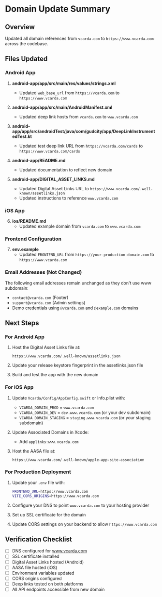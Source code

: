 # Domain Update Summary

## Overview
Updated all domain references from `vcarda.com` to `https://www.vcarda.com` across the codebase.

## Files Updated

### Android App
1. **android-app/app/src/main/res/values/strings.xml**
   - Updated `web_base_url` from `https://vcarda.com` to `https://www.vcarda.com`

2. **android-app/app/src/main/AndroidManifest.xml**
   - Updated deep link hosts from `vcarda.com` to `www.vcarda.com`

3. **android-app/app/src/androidTest/java/com/gudcity/app/DeepLinkInstrumentedTest.kt**
   - Updated test deep link URL from `https://vcarda.com/cards` to `https://www.vcarda.com/cards`

4. **android-app/README.md**
   - Updated documentation to reflect new domain

5. **android-app/DIGITAL_ASSET_LINKS.md**
   - Updated Digital Asset Links URL to `https://www.vcarda.com/.well-known/assetlinks.json`
   - Updated instructions to reference `www.vcarda.com`

### iOS App
6. **ios/README.md**
   - Updated example domain from `vcarda.com` to `www.vcarda.com`

### Frontend Configuration
7. **env.example**
   - Updated `FRONTEND_URL` from `https://your-production-domain.com` to `https://www.vcarda.com`

### Email Addresses (Not Changed)
The following email addresses remain unchanged as they don't use www subdomain:
- `contact@vcarda.com` (Footer)
- `support@vcarda.com` (Admin settings)
- Demo credentials using `@vcarda.com` and `@example.com` domains

## Next Steps

### For Android App
1. Host the Digital Asset Links file at:
   ```
   https://www.vcarda.com/.well-known/assetlinks.json
   ```

2. Update your release keystore fingerprint in the assetlinks.json file

3. Build and test the app with the new domain

### For iOS App
1. Update `Vcarda/Config/AppConfig.swift` or Info.plist with:
   - `VCARDA_DOMAIN_PROD` = `www.vcarda.com`
   - `VCARDA_DOMAIN_DEV` = `dev.www.vcarda.com` (or your dev subdomain)
   - `VCARDA_DOMAIN_STAGING` = `staging.www.vcarda.com` (or your staging subdomain)

2. Update Associated Domains in Xcode:
   - Add `applinks:www.vcarda.com`

3. Host the AASA file at:
   ```
   https://www.vcarda.com/.well-known/apple-app-site-association
   ```

### For Production Deployment
1. Update your `.env` file with:
   ```bash
   FRONTEND_URL=https://www.vcarda.com
   VITE_CORS_ORIGINS=https://www.vcarda.com
   ```

2. Configure your DNS to point `www.vcarda.com` to your hosting provider

3. Set up SSL certificate for the domain

4. Update CORS settings on your backend to allow `https://www.vcarda.com`

## Verification Checklist
- [ ] DNS configured for www.vcarda.com
- [ ] SSL certificate installed
- [ ] Digital Asset Links hosted (Android)
- [ ] AASA file hosted (iOS)
- [ ] Environment variables updated
- [ ] CORS origins configured
- [ ] Deep links tested on both platforms
- [ ] All API endpoints accessible from new domain
